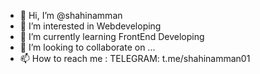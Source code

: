 - 👋 Hi, I’m @shahinamman
- 👀 I’m interested in Webdeveloping
- 🌱 I’m currently learning FrontEnd Developing
- 💞️ I’m looking to collaborate on ...
- 📫 How to reach me :
TELEGRAM: t.me/shahinamman01
